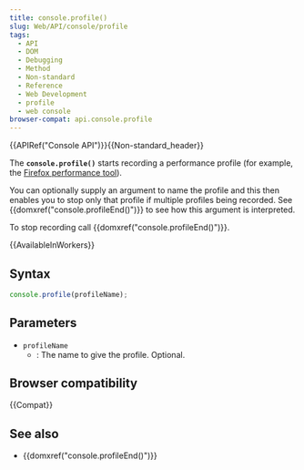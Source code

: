 ```yaml
---
title: console.profile()
slug: Web/API/console/profile
tags:
  - API
  - DOM
  - Debugging
  - Method
  - Non-standard
  - Reference
  - Web Development
  - profile
  - web console
browser-compat: api.console.profile
---
```

{{APIRef("Console API")}}{{Non-standard_header}}

The **`console.profile()`** starts recording a performance profile (for example, the [Firefox performance tool](/en-US/docs/Tools/Performance)).

You can optionally supply an argument to name the profile and this then enables you to
stop only that profile if multiple profiles being recorded. See
{{domxref("console.profileEnd()")}} to see how this argument is interpreted.

To stop recording call {{domxref("console.profileEnd()")}}.

{{AvailableInWorkers}}

## Syntax

```js
console.profile(profileName);
```

## Parameters

- `profileName`
  - : The name to give the profile. Optional.

## Browser compatibility

{{Compat}}

## See also

- {{domxref("console.profileEnd()")}}
